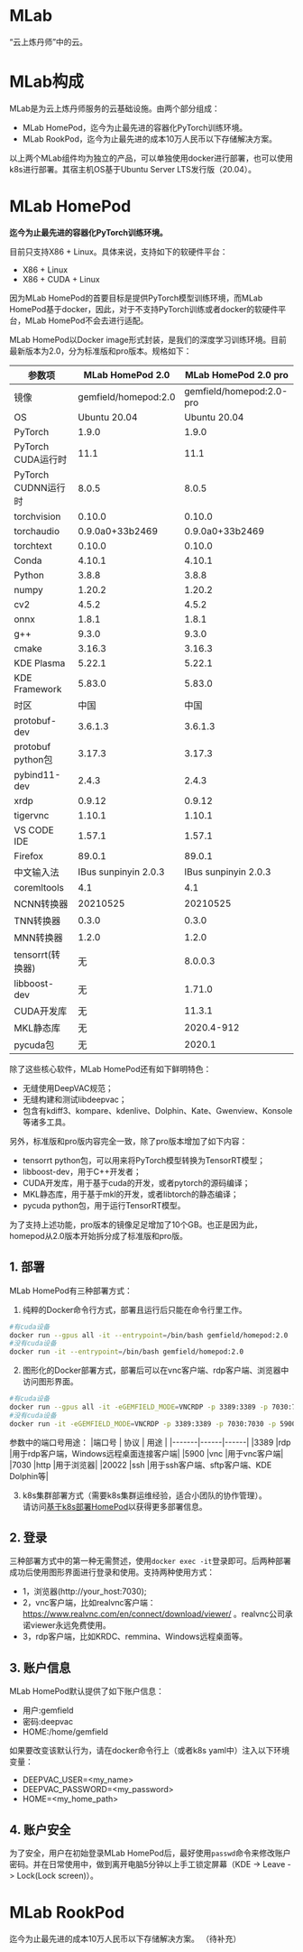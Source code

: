 # MLab
“云上炼丹师”中的云。

# MLab构成
MLab是为云上炼丹师服务的云基础设施。由两个部分组成：
- MLab HomePod，迄今为止最先进的容器化PyTorch训练环境。
- MLab RookPod，迄今为止最先进的成本10万人民币以下存储解决方案。

以上两个MLab组件均为独立的产品，可以单独使用docker进行部署，也可以使用k8s进行部署。其宿主机OS基于Ubuntu Server LTS发行版（20.04）。

# MLab HomePod
**迄今为止最先进的容器化PyTorch训练环境。**

目前只支持X86 + Linux。具体来说，支持如下的软硬件平台：
- X86 + Linux
- X86 + CUDA + Linux

因为MLab HomePod的首要目标是提供PyTorch模型训练环境，而MLab HomePod基于docker，因此，对于不支持PyTorch训练或者docker的软硬件平台，MLab HomePod不会去进行适配。

MLab HomePod以Docker image形式封装，是我们的深度学习训练环境。目前最新版本为2.0，分为标准版和pro版本。规格如下：

|参数项             |MLab HomePod 2.0      |MLab HomePod 2.0 pro      |
|-------------------|----------------------|--------------------------|
|镜像               |gemfield/homepod:2.0  |gemfield/homepod:2.0-pro  |
|OS                 |Ubuntu 20.04          |Ubuntu 20.04              |
|PyTorch            |1.9.0                 |1.9.0                     |
|PyTorch CUDA运行时 |11.1                  |11.1                      |
|PyTorch CUDNN运行时|8.0.5                 |8.0.5                     |
|torchvision        |0.10.0                |0.10.0                    |
|torchaudio         |0.9.0a0+33b2469       |0.9.0a0+33b2469           |
|torchtext          |0.10.0                |0.10.0                    |
|Conda              |4.10.1                |4.10.1                    |
|Python             |3.8.8                 |3.8.8                     |
|numpy              |1.20.2                |1.20.2                    |
|cv2                |4.5.2                 |4.5.2                     |
|onnx               |1.8.1                 |1.8.1                     |
|g++                |9.3.0                 |9.3.0                     |
|cmake              |3.16.3                |3.16.3                    |
|KDE Plasma         |5.22.1                |5.22.1                    |
|KDE Framework      |5.83.0                |5.83.0                    |
|时区               |中国                  |中国                      |
|protobuf-dev       |3.6.1.3               |3.6.1.3                   |
|protobuf python包  |3.17.3                |3.17.3                    |
|pybind11-dev       |2.4.3                 |2.4.3                     |
|xrdp               |0.9.12                |0.9.12                    |
|tigervnc           |1.10.1                |1.10.1                    |
|VS CODE IDE        |1.57.1                |1.57.1                    |
|Firefox            |89.0.1                |89.0.1                    |
|中文输入法         |IBus sunpinyin 2.0.3  |IBus sunpinyin 2.0.3      |
|coremltools        |4.1                   |4.1                       |
|NCNN转换器         |20210525              |20210525                  |
|TNN转换器          |0.3.0                 |0.3.0                     |
|MNN转换器          |1.2.0                 |1.2.0                     |
|tensorrt(转换器)   |无                    |8.0.0.3                   |
|libboost-dev       |无                    |1.71.0                    |
|CUDA开发库         |无                    |11.3.1                    |
|MKL静态库          |无                    |2020.4-912                |
|pycuda包           |无                    |2020.1                    |

除了这些核心软件，MLab HomePod还有如下鲜明特色：
- 无缝使用DeepVAC规范；
- 无缝构建和测试libdeepvac；
- 包含有kdiff3、kompare、kdenlive、Dolphin、Kate、Gwenview、Konsole等诸多工具。

另外，标准版和pro版内容完全一致，除了pro版本增加了如下内容：
- tensorrt python包，可以用来将PyTorch模型转换为TensorRT模型；
- libboost-dev，用于C++开发者；
- CUDA开发库，用于基于cuda的开发，或者pytorch的源码编译；
- MKL静态库，用于基于mkl的开发，或者libtorch的静态编译；
- pycuda python包，用于运行TensorRT模型。

为了支持上述功能，pro版本的镜像足足增加了10个GB。也正是因为此，homepod从2.0版本开始拆分成了标准版和pro版。

## 1. 部署
MLab HomePod有三种部署方式：
1. 纯粹的Docker命令行方式，部署且运行后只能在命令行里工作。
```bash
#有cuda设备
docker run --gpus all -it --entrypoint=/bin/bash gemfield/homepod:2.0
#没有cuda设备
docker run -it --entrypoint=/bin/bash gemfield/homepod:2.0
```

2. 图形化的Docker部署方式，部署后可以在vnc客户端、rdp客户端、浏览器中访问图形界面。
```bash
#有cuda设备
docker run --gpus all -it -eGEMFIELD_MODE=VNCRDP -p 3389:3389 -p 7030:7030 -p 5900:5900 -p 20022:22 gemfield/homepod:2.0
#没有cuda设备
docker run -it -eGEMFIELD_MODE=VNCRDP -p 3389:3389 -p 7030:7030 -p 5900:5900 -p 20022:22 gemfield/homepod:2.0
```
参数中的端口号用途：
|端口号 | 协议 | 用途 |
|-------|------|------|
|3389   |rdp   |用于rdp客户端，Windows远程桌面连接客户端|
|5900   |vnc   |用于vnc客户端|
|7030   |http  |用于浏览器|
|20022  |ssh   |用于ssh客户端、sftp客户端、KDE Dolphin等|


3. k8s集群部署方式（需要k8s集群运维经验，适合小团队的协作管理）。  
请访问[基于k8s部署HomePod](./docs/k8s_usage.md)以获得更多部署信息。

## 2. 登录
三种部署方式中的第一种无需赘述，使用```docker exec -it```登录即可。后两种部署成功后使用图形界面进行登录和使用。支持两种使用方式：
- 1，浏览器(http://your_host:7030);
- 2，vnc客户端，比如realvnc客户端：https://www.realvnc.com/en/connect/download/viewer/ 。realvnc公司承诺viewer永远免费使用。
- 3，rdp客户端，比如KRDC、remmina、Windows远程桌面等。

## 3. 账户信息
MLab HomePod默认提供了如下账户信息：
- 用户:gemfield
- 密码:deepvac
- HOME:/home/gemfield

如果要改变该默认行为，请在docker命令行上（或者k8s yaml中）注入以下环境变量：
- DEEPVAC_USER=<my_name>
- DEEPVAC_PASSWORD=<my_password>
- HOME=<my_home_path>

## 4. 账户安全
为了安全，用户在初始登录MLab HomePod后，最好使用```passwd```命令来修改账户密码。并在日常使用中，做到离开电脑5分钟以上手工锁定屏幕（KDE -> Leave -> Lock(Lock screen)）。


# MLab RookPod
迄今为止最先进的成本10万人民币以下存储解决方案。
（待补充）
